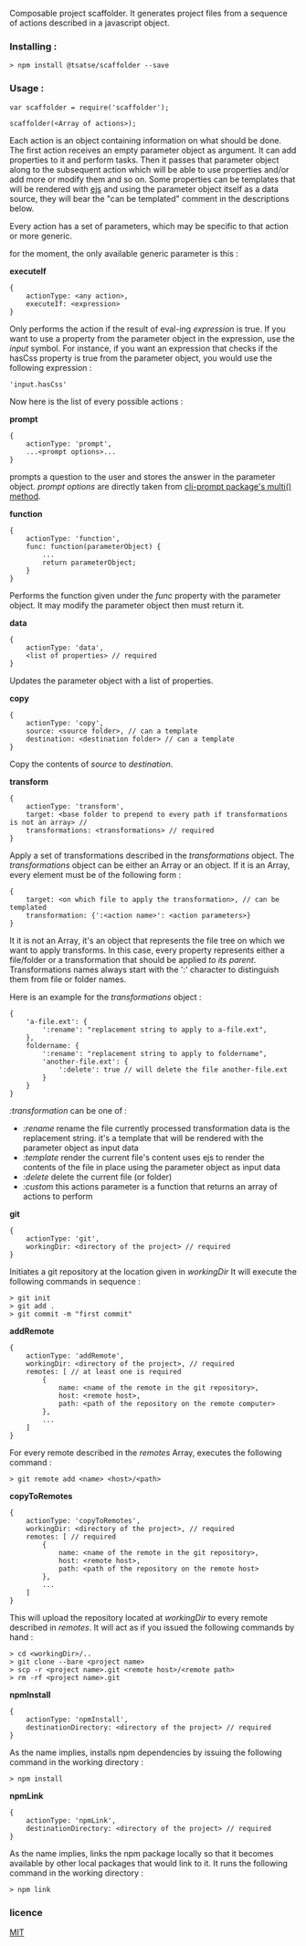 Composable project scaffolder.
It generates project files from a sequence of actions described in a javascript object.

### Installing :

    > npm install @tsatse/scaffolder --save

### Usage :

    var scaffolder = require('scaffolder');

    scaffolder(<Array of actions>);

Each action is an object containing information on what should be done.
The first action receives an empty parameter object as argument. It can add properties to it and perform tasks. Then it passes that parameter object along to the subsequent action which will be able to use properties and/or add more or modify them and so on. Some properties can be templates that will be rendered with [ejs](https://www.npmjs.com/package/ejs) and using the parameter object itself as a data source, they will bear the "can be templated" comment in the descriptions below.

Every action has a set of parameters, which may be specific to that action or more generic.

for the moment, the only available generic parameter is this :

**executeIf**

    {
        actionType: <any action>,
        executeIf: <expression>
    }

Only performs the action if the result of eval-ing *expression* is true. If you want to use a property from the parameter object in the expression, use the *input* symbol. For instance, if you want an expression that checks if the hasCss property is true from the parameter object, you would use the following expression :

    'input.hasCss'


Now here is the list of every possible actions :

**prompt**

    {
        actionType: 'prompt',
        ...<prompt options>...
    }

prompts a question to the user and stores the answer in the parameter object.
*prompt options* are directly taken from [cli-prompt package's multi() method](https://github.com/carlos8f/node-cli-prompt#multiple-questions).


**function**

    {
        actionType: 'function',
        func: function(parameterObject) {
            ...
            return parameterObject;
        }
    }

Performs the function given under the *func* property with the parameter object. It may modify the parameter object then must return it.

**data**

    {
        actionType: 'data',
        <list of properties> // required
    }

Updates the parameter object with a list of properties.

**copy**

    {
        actionType: 'copy',
        source: <source folder>, // can a template
        destination: <destination folder> // can a template
    }

Copy the contents of *source* to *destination*.

**transform**

    {
        actionType: 'transform',
        target: <base folder to prepend to every path if transformations is not an array> // 
        transformations: <transformations> // required
    }

Apply a set of transformations described in the *transformations* object. The *transformations* object can be either an Array or an object.
If it is an Array, every element must be of the following form :
    
    {
        target: <on which file to apply the transformation>, // can be templated
        transformation: {':<action name>': <action parameters>}
    }

It it is not an Array, it's an object that represents the file tree on which we want to apply transforms. In this case, every property represents either a file/folder or a transformation that should be applied *to its parent*. Transformations names always start with the ':' character to distinguish them from file or folder names.

Here is an example for the *transformations* object :

    {
        'a-file.ext': {
            ':rename': "replacement string to apply to a-file.ext",
        },
        foldername: {
            ':rename': "replacement string to apply to foldername",
            'another-file.ext': {
                ':delete': true // will delete the file another-file.ext
            }
        }
    }

*:transformation* can be one of :

- *:rename*
    rename the file currently processed
    transformation data is the replacement string. it's a template that will be rendered with the parameter object as input data
- *:template*
    render the current file's content
    uses ejs to render the contents of the file in place using the parameter object as input data
- *:delete*
    delete the current file (or folder)
- *:custom*
    this actions parameter is a function that returns an array of actions to perform


**git**

    {
        actionType: 'git',
        workingDir: <directory of the project> // required
    }

Initiates a git repository at the location given in *workingDir*
It will execute the following commands in sequence :
    
    > git init
    > git add .
    > git commit -m "first commit"

**addRemote**

    {
        actionType: 'addRemote',
        workingDir: <directory of the project>, // required
        remotes: [ // at least one is required
            {
                name: <name of the remote in the git repository>,
                host: <remote host>,
                path: <path of the repository on the remote computer>
            },
            ...
        ]
    }

For every remote described in the *remotes* Array, executes the following command :

    > git remote add <name> <host>/<path>

**copyToRemotes**

    {
        actionType: 'copyToRemotes',
        workingDir: <directory of the project>, // required
        remotes: [ // required
            {
                name: <name of the remote in the git repository>,
                host: <remote host>,
                path: <path of the repository on the remote host>
            },
            ...
        ]
    }

This will upload the repository located at *workingDir* to every remote described in *remotes*. It will act as if you issued the following commands by hand :

    > cd <workingDir>/..
    > git clone --bare <project name>
    > scp -r <project name>.git <remote host>/<remote path>
    > rm -rf <project name>.git


**npmInstall**

    {
        actionType: 'npmInstall',
        destinationDirectory: <directory of the project> // required
    }

As the name implies, installs npm dependencies by issuing the following command in the working directory :

    > npm install

**npmLink**

    {
        actionType: 'npmLink',
        destinationDirectory: <directory of the project> // required
    }

As the name implies, links the npm package locally so that it becomes available by other local packages that would link to it. It runs the following command in the working directory :

    > npm link

### licence

[MIT](http://opensource.org/licenses/MIT)
